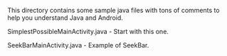 This directory contains some sample java files with tons of comments to help you understand Java and Android.  

SimplestPossibleMainActivity.java - Start with this one.

SeekBarMainActivity.java - Example of SeekBar.
